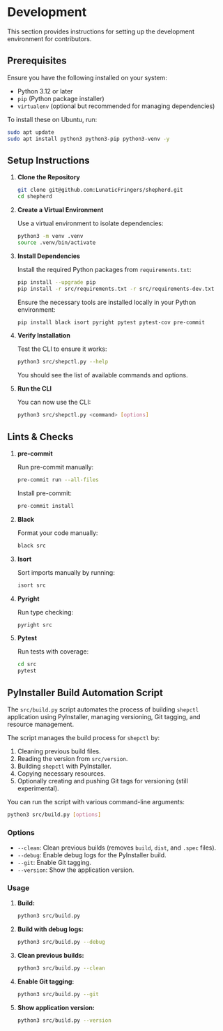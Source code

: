 # Development

This section provides instructions for setting up the development environment
for contributors.

## Prerequisites

Ensure you have the following installed on your system:

- Python 3.12 or later
- `pip` (Python package installer)
- `virtualenv` (optional but recommended for managing dependencies)

To install these on Ubuntu, run:

```bash
sudo apt update
sudo apt install python3 python3-pip python3-venv -y
```

## Setup Instructions

1. **Clone the Repository**

   ```bash
   git clone git@github.com:LunaticFringers/shepherd.git
   cd shepherd
   ```

2. **Create a Virtual Environment**

   Use a virtual environment to isolate dependencies:

   ```bash
   python3 -m venv .venv
   source .venv/bin/activate
   ```

3. **Install Dependencies**

   Install the required Python packages from `requirements.txt`:

   ```bash
   pip install --upgrade pip
   pip install -r src/requirements.txt -r src/requirements-dev.txt
   ```

   Ensure the necessary tools are installed locally in your Python environment:

   ```bash
   pip install black isort pyright pytest pytest-cov pre-commit
   ```

4. **Verify Installation**

   Test the CLI to ensure it works:

   ```bash
   python3 src/shepctl.py --help
   ```

   You should see the list of available commands and options.

5. **Run the CLI**

   You can now use the CLI:

   ```bash
   python3 src/shepctl.py <command> [options]
   ```

## Lints & Checks

1. **pre-commit**

   Run pre-commit manually:

   ```bash
   pre-commit run --all-files
   ```

   Install pre-commit:

   ```bash
   pre-commit install
   ```

2. **Black**

   Format your code manually:

   ```bash
   black src
   ```

3. **Isort**

   Sort imports manually by running:

   ```bash
   isort src
   ```

4. **Pyright**

   Run type checking:

   ```bash
   pyright src
   ```

5. **Pytest**

   Run tests with coverage:

   ```bash
   cd src
   pytest
   ```

## PyInstaller Build Automation Script

The `src/build.py` script automates the process of building `shepctl`
application using PyInstaller, managing versioning,
Git tagging, and resource management.

The script manages the build process for `shepctl` by:

1. Cleaning previous build files.
2. Reading the version from `src/version`.
3. Building `shepctl` with PyInstaller.
4. Copying necessary resources.
5. Optionally creating and pushing Git tags for versioning
   (still experimental).

You can run the script with various command-line arguments:

```bash
python3 src/build.py [options]
```

### Options

- `--clean`: Clean previous builds (removes `build`, `dist`, and `.spec` files).
- `--debug`: Enable debug logs for the PyInstaller build.
- `--git`: Enable Git tagging.
- `--version`: Show the application version.

### Usage

1. **Build:**

    ```bash
    python3 src/build.py
    ```

2. **Build with debug logs:**

    ```bash
    python3 src/build.py --debug
    ```

3. **Clean previous builds:**

    ```bash
    python3 src/build.py --clean
    ```

4. **Enable Git tagging:**

    ```bash
    python3 src/build.py --git
    ```

5. **Show application version:**

    ```bash
    python3 src/build.py --version
    ```
